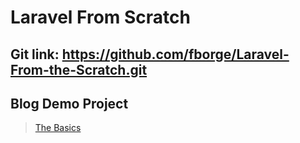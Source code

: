 # Laravel From Scratch
## Git link: https://github.com/fborge/Laravel-From-the-Scratch.git

## Blog Demo Project

> [The Basics](../docs/The_Basics.md)